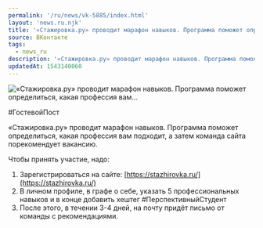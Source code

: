 ```yaml
---
permalink: '/ru/news/vk-5885/index.html'
layout: 'news.ru.njk'
title: '«Стажировка.ру» проводит марафон навыков. Программа поможет определиться, какая профессия вам'
source: ВКонтакте
tags:
  - news_ru
description: '«Стажировка.ру» проводит марафон навыков. Программа поможет определиться, какая профессия вам…'
updatedAt: 1543140060
---
```

![«Стажировка.ру» проводит марафон навыков. Программа поможет определиться, какая профессия вам…](https://sun9-74.userapi.com/impf/c847122/v847122759/139278/pnSfaYhWjIY.jpg?size=1280x854&quality=96&sign=e1a6a3b302a9e1b725f743cb840ab0e5&c_uniq_tag=djnl4Vbu8U7_H75weY_8xXQDYw_Dg8tK_E3W5WFZyxU&type=album)

#ГостевойПост

«Стажировка.ру» проводит марафон навыков. Программа поможет определиться, какая профессия вам подходит, а затем команда сайта порекомендует вакансию.

Чтобы принять участие, надо:
1. Зарегистрироваться на сайте: [https://stazhirovka.ru/](https://stazhirovka.ru/)
2. В личном профиле, в графе о себе, указать 5 профессиональных навыков и в конце добавить хештег #ПерспективныйСтудент
3. После этого, в течении 3-4 дней, на почту придёт письмо от команды с рекомендациями.
